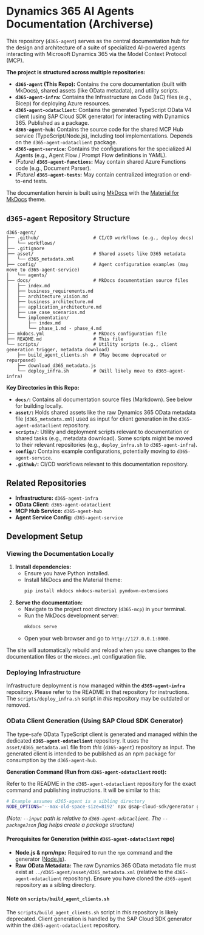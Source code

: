 # Dynamics 365 AI Agents Documentation (Archiverse)

This repository (`d365-agent`) serves as the central documentation hub for the design and architecture of a suite of specialized AI-powered agents interacting with Microsoft Dynamics 365 via the Model Context Protocol (MCP).

**The project is structured across multiple repositories:**

*   **`d365-agent` (This Repo):** Contains the core documentation (built with MkDocs), shared assets (like OData metadata), and utility scripts.
*   **`d365-agent-infra`:** Contains the Infrastructure as Code (IaC) files (e.g., Bicep) for deploying Azure resources.
*   **`d365-agent-odataclient`:** Contains the generated TypeScript OData V4 client (using SAP Cloud SDK generator) for interacting with Dynamics 365. Published as a package.
*   **`d365-agent-hub`:** Contains the source code for the shared MCP Hub service (TypeScript/Node.js), including tool implementations. Depends on the `d365-agent-odataclient` package.
*   **`d365-agent-service`:** Contains the configurations for the specialized AI Agents (e.g., Agent Flow / Prompt Flow definitions in YAML).
*   *(Future)* **`d365-agent-functions`:** May contain shared Azure Functions code (e.g., Document Parser).
*   *(Future)* **`d365-agent-tests`:** May contain centralized integration or end-to-end tests.

The documentation herein is built using [MkDocs](https://www.mkdocs.org/) with the [Material for MkDocs](https://squidfunk.github.io/mkdocs-material/) theme.

## `d365-agent` Repository Structure

```
d365-agent/
├── .github/                    # CI/CD workflows (e.g., deploy docs)
│   └── workflows/
├── .gitignore
├── asset/                      # Shared assets like D365 metadata
│   └── d365_metadata.xml
├── config/                     # Agent configuration examples (may move to d365-agent-service)
│   └── agents/
├── docs/                       # MkDocs documentation source files
│   ├── index.md
│   ├── business_requirements.md
│   ├── architecture_vision.md
│   ├── business_architecture.md
│   ├── application_architecture.md
│   ├── use_case_scenarios.md
│   └── implementation/
│       ├── index.md
│       └── phase_1.md - phase_4.md
├── mkdocs.yml                  # MkDocs configuration file
├── README.md                   # This file
└── scripts/                    # Utility scripts (e.g., client generation trigger, metadata download)
    ├── build_agent_clients.sh  # (May become deprecated or repurposed)
    ├── download_d365_metadata.js
    └── deploy_infra.sh         # (Will likely move to d365-agent-infra)
```

**Key Directories in this Repo:**

*   **`docs/`:** Contains all documentation source files (Markdown). See below for building locally.
*   **`asset/`:** Holds shared assets like the raw Dynamics 365 OData metadata file (`d365_metadata.xml`) used as input for client generation in the `d365-agent-odataclient` repository.
*   **`scripts/`:** Utility and deployment scripts relevant to documentation or shared tasks (e.g., metadata download). Some scripts might be moved to their relevant repositories (e.g., `deploy_infra.sh` to `d365-agent-infra`).
*   **`config/`:** Contains example configurations, potentially moving to `d365-agent-service`.
*   **`.github/`:** CI/CD workflows relevant to this documentation repository.

## Related Repositories

*   **Infrastructure:** `d365-agent-infra`
*   **OData Client:** `d365-agent-odataclient`
*   **MCP Hub Service:** `d365-agent-hub`
*   **Agent Service Config:** `d365-agent-service`

## Development Setup

### Viewing the Documentation Locally

1.  **Install dependencies:**
    *   Ensure you have Python installed.
    *   Install MkDocs and the Material theme:
        ```bash
        pip install mkdocs mkdocs-material pymdown-extensions
        ```
2.  **Serve the documentation:**
    *   Navigate to the project root directory (`d365-mcp`) in your terminal.
    *   Run the MkDocs development server:
        ```bash
        mkdocs serve
        ```
    *   Open your web browser and go to `http://127.0.0.1:8000`.

The site will automatically rebuild and reload when you save changes to the documentation files or the `mkdocs.yml` configuration file.

### Deploying Infrastructure

Infrastructure deployment is now managed within the **`d365-agent-infra`** repository. Please refer to the README in that repository for instructions. The `scripts/deploy_infra.sh` script in *this* repository may be outdated or removed.

### OData Client Generation (Using SAP Cloud SDK Generator)

The type-safe OData TypeScript client is generated and managed within the dedicated **`d365-agent-odataclient`** repository. It uses the `asset/d365_metadata.xml` file from *this* (`d365-agent`) repository as input. The generated client is intended to be published as an npm package for consumption by the `d365-agent-hub`.

**Generation Command (Run from `d365-agent-odataclient` root):**

Refer to the README in the `d365-agent-odataclient` repository for the exact command and publishing instructions. It will be similar to this:

```bash
# Example assumes d365-agent is a sibling directory
NODE_OPTIONS='--max-old-space-size=8192' npx @sap-cloud-sdk/generator generate-odata-client --input ../d365-agent/asset/d365_metadata.xml --outputDir src --overwrite --skipValidation --packageJson
```
*(Note: `--input` path is relative to `d365-agent-odataclient`. The `--packageJson` flag helps create a package structure)*

#### Prerequisites for Generation (within `d365-agent-odataclient` repo)
*   **Node.js & npm/npx:** Required to run the `npx` command and the generator ([Node.js](https://nodejs.org/)).
*   **Raw OData Metadata:** The raw Dynamics 365 OData metadata file must exist at `../d365-agent/asset/d365_metadata.xml` (relative to the `d365-agent-odataclient` repository). Ensure you have cloned the `d365-agent` repository as a sibling directory.

#### Note on `scripts/build_agent_clients.sh`
The `scripts/build_agent_clients.sh` script in *this* repository is likely deprecated. Client generation is handled by the SAP Cloud SDK generator within the `d365-agent-odataclient` repository.

